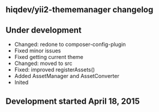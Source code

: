 hiqdev/yii2-thememanager changelog
----------------------------------

## Under development

- Changed: redone to composer-config-plugin
- Fixed minor issues
- Fixed getting current theme
- Changed: moved to src
- Fixed: improved registerAssets()
- Added AssetManager and AssetConverter
- Inited

## Development started April 18, 2015

